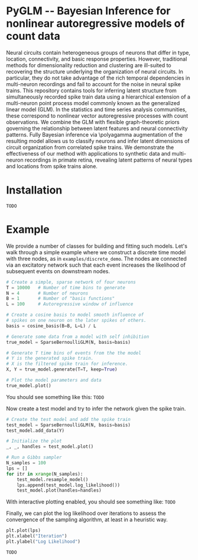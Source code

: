# PyGLM -- Bayesian Inference for nonlinear autoregressive models of count data

Neural circuits contain heterogeneous groups of neurons that differ in
type, location, connectivity, and basic response properties. However,
traditional methods for dimensionality reduction and clustering are
ill-suited to recovering the structure underlying the organization of
neural circuits. In particular, they do not take advantage of the rich
temporal dependencies in multi-neuron recordings and fail to account
for the noise in neural spike trains. This repository contains tools for
inferring latent structure from simultaneously recorded spike train
data using a hierarchical extension of a multi-neuron point process
model commonly known as the generalized linear model (GLM). In the
statistics and time series analysis communities, these correspond to
nonlinear vector autoregressive processes with count observations.
We combine the GLM with flexible graph-theoretic priors
governing the relationship between latent features and neural
connectivity patterns.  Fully Bayesian inference via \polyagamma
augmentation of the resulting model allows us to classify neurons and
infer latent dimensions of circuit organization from correlated spike
trains.  We demonstrate the effectiveness of our method with
applications to synthetic data and multi-neuron recordings in primate
retina, revealing latent patterns of neural types and locations from
spike trains alone.

# Installation

`TODO`

# Example
We provide a number of classes for building and fitting such models.
Let's walk through a simple example
where  we construct a discrete time model with three nodes, as in `examples/discrete_demo`.
The nodes are connected via an excitatory network such that each event increases
the likelihood of subsequent events on downstream nodes.
```python
# Create a simple, sparse network of four neurons
T = 10000   # Number of time bins to generate
N = 4       # Number of neurons
B = 1       # Number of "basis functions"
L = 100     # Autoregressive window of influence

# Create a cosine basis to model smooth influence of
# spikes on one neuron on the later spikes of others.
basis = cosine_basis(B=B, L=L) / L

# Generate some data from a model with self inhibition
true_model = SparseBernoulliGLM(N, basis=basis)

# Generate T time bins of events from the the model
# Y is the generated spike train.
# X is the filtered spike train for inference.
X, Y = true_model.generate(T=T, keep=True)

# Plot the model parameters and data
true_model.plot()
```

You should see something like this:
`TODO`


Now create a test model and try to infer the network given the spike train.
```python
# Create the test model and add the spike train
test_model = SparseBernoulliGLM(N, basis=basis)
test_model.add_data(Y)

# Initialize the plot
_, _, handles = test_model.plot()

# Run a Gibbs sampler
N_samples = 100
lps = []
for itr in xrange(N_samples):
    test_model.resample_model()
    lps.append(test_model.log_likelihood())
    test_model.plot(handles=handles)
```

With interactive plotting enabled, you should see something like:
`TODO`

Finally, we can plot the log likelihood over iterations to assess the
convergence of the sampling algorithm, at least in a heuristic way.

```python
plt.plot(lps)
plt.xlabel("Iteration")
plt.ylabel("Log Likelihood")
```

`TODO`


